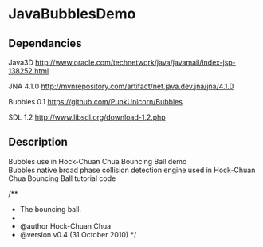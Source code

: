 JavaBubblesDemo
===============

Dependancies
------------
Java3D
http://www.oracle.com/technetwork/java/javamail/index-jsp-138252.html

JNA 4.1.0 
http://mvnrepository.com/artifact/net.java.dev.jna/jna/4.1.0

Bubbles 0.1
https://github.com/PunkUnicorn/Bubbles

SDL 1.2 
http://www.libsdl.org/download-1.2.php

Description
-----------
Bubbles use in Hock-Chuan Chua Bouncing Ball demo  
Bubbles native broad phase collision detection engine used in Hock-Chuan Chua Bouncing Ball tutorial code 

/** 
* The bouncing ball. 
* 
* @author Hock-Chuan Chua 
* @version v0.4 (31 October 2010) 
*/
